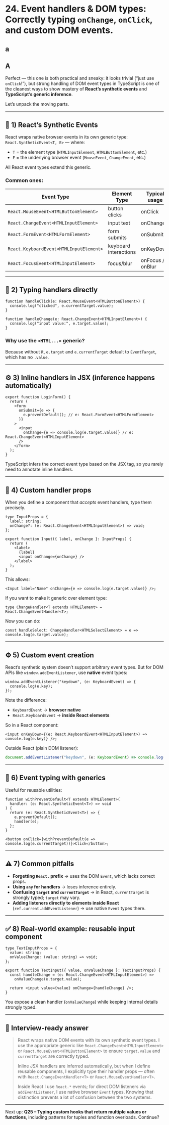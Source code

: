# 24. **Event handlers & DOM types:** Correctly typing `onChange`, `onClick`, and custom DOM events.

## a

## A

Perfect — this one is both practical and sneaky: it looks trivial (“just use `onClick`!”), but strong handling of DOM event types in TypeScript is one of the cleanest ways to show mastery of **React’s synthetic events** and **TypeScript’s generic inference**.

Let’s unpack the moving parts.

---

## 🧩 1) React’s Synthetic Events

React wraps native browser events in its own generic type:
`React.SyntheticEvent<T, E>` — where:

* `T` = the element type (`HTMLInputElement`, `HTMLButtonElement`, etc.)
* `E` = the underlying browser event (`MouseEvent`, `ChangeEvent`, etc.)

All React event types extend this generic.

### Common ones:

| Event Type                              | Element Type          | Typical usage    |
| --------------------------------------- | --------------------- | ---------------- |
| `React.MouseEvent<HTMLButtonElement>`   | button clicks         | onClick          |
| `React.ChangeEvent<HTMLInputElement>`   | input text            | onChange         |
| `React.FormEvent<HTMLFormElement>`      | form submits          | onSubmit         |
| `React.KeyboardEvent<HTMLInputElement>` | keyboard interactions | onKeyDown        |
| `React.FocusEvent<HTMLInputElement>`    | focus/blur            | onFocus / onBlur |

---

## 🧠 2) Typing handlers directly

```tsx
function handleClick(e: React.MouseEvent<HTMLButtonElement>) {
  console.log("clicked", e.currentTarget.value);
}

function handleChange(e: React.ChangeEvent<HTMLInputElement>) {
  console.log("input value:", e.target.value);
}
```

### Why use the `<HTML...>` generic?

Because without it, `e.target` and `e.currentTarget` default to `EventTarget`, which has no `.value`.

---

## ⚙️ 3) Inline handlers in JSX (inference happens automatically)

```tsx
export function LoginForm() {
  return (
    <form
      onSubmit={e => {
        e.preventDefault(); // e: React.FormEvent<HTMLFormElement>
      }}
    >
      <input
        onChange={e => console.log(e.target.value)} // e: React.ChangeEvent<HTMLInputElement>
      />
    </form>
  );
}
```

TypeScript infers the correct event type based on the JSX tag, so you rarely need to annotate inline handlers.

---

## 🧩 4) Custom handler props

When you define a component that *accepts* event handlers, type them precisely.

```tsx
type InputProps = {
  label: string;
  onChange?: (e: React.ChangeEvent<HTMLInputElement>) => void;
};

export function Input({ label, onChange }: InputProps) {
  return (
    <label>
      {label}
      <input onChange={onChange} />
    </label>
  );
}
```

This allows:

```tsx
<Input label="Name" onChange={e => console.log(e.target.value)} />;
```

If you want to make it generic over element type:

```tsx
type ChangeHandler<T extends HTMLElement> = React.ChangeEventHandler<T>;
```

Now you can do:

```tsx
const handleSelect: ChangeHandler<HTMLSelectElement> = e => console.log(e.target.value);
```

---

## ⚙️ 5) Custom event creation

React’s synthetic system doesn’t support arbitrary event types.
But for DOM APIs like `window.addEventListener`, use **native** event types:

```tsx
window.addEventListener("keydown", (e: KeyboardEvent) => {
  console.log(e.key);
});
```

Note the difference:

* `KeyboardEvent` → **browser native**
* `React.KeyboardEvent` → **inside React elements**

So in a React component:

```tsx
<input onKeyDown={(e: React.KeyboardEvent<HTMLInputElement>) => console.log(e.key)} />;
```

Outside React (plain DOM listener):

```ts
document.addEventListener("keydown", (e: KeyboardEvent) => console.log(e.key));
```

---

## 🧩 6) Event typing with generics

Useful for reusable utilities:

```tsx
function withPreventDefault<T extends HTMLElement>(
  handler: (e: React.SyntheticEvent<T>) => void
) {
  return (e: React.SyntheticEvent<T>) => {
    e.preventDefault();
    handler(e);
  };
}

<button onClick={withPreventDefault(e => console.log(e.currentTarget))}>Click</button>;
```

---

## ⚠️ 7) Common pitfalls

* **Forgetting `React.` prefix** → uses the DOM `Event`, which lacks correct props.
* **Using `any` for handlers** → loses inference entirely.
* **Confusing `target` and `currentTarget`** → in React, `currentTarget` is strongly typed; `target` may vary.
* **Adding listeners directly to elements inside React** (`ref.current.addEventListener`) → use native `Event` types there.

---

## ✅ 8) Real-world example: reusable input component

```tsx
type TextInputProps = {
  value: string;
  onValueChange: (value: string) => void;
};

export function TextInput({ value, onValueChange }: TextInputProps) {
  const handleChange = (e: React.ChangeEvent<HTMLInputElement>) =>
    onValueChange(e.target.value);

  return <input value={value} onChange={handleChange} />;
}
```

You expose a clean handler (`onValueChange`) while keeping internal details strongly typed.

---

## 💬 Interview-ready answer

> React wraps native DOM events with its own synthetic event types. I use the appropriate generic like `React.ChangeEvent<HTMLInputElement>` or `React.MouseEvent<HTMLButtonElement>` to ensure `target.value` and `currentTarget` are correctly typed.
>
> Inline JSX handlers are inferred automatically, but when I define reusable components, I explicitly type their handler props — often with `React.ChangeEventHandler<T>` or `React.MouseEventHandler<T>`.
>
> Inside React I use `React.*` events; for direct DOM listeners via `addEventListener`, I use native browser `Event` types. Knowing that distinction prevents a lot of confusion between the two systems.

---

Next up: **Q25 – Typing custom hooks that return multiple values or functions**, including patterns for tuples and function overloads. Continue?

